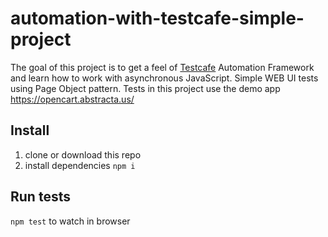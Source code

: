 # automation-with-testcafe-simple-project

The goal of this project is to get a feel of [Testcafe](https://devexpress.github.io/testcafe/) Automation Framework  and learn how to 
work with asynchronous JavaScript.
Simple WEB UI tests using Page Object pattern. 
Tests in this project use the demo app https://opencart.abstracta.us/ 

## Install
1. clone or download this repo 
2. install dependencies `npm i`

## Run tests

`npm test` to watch in browser
